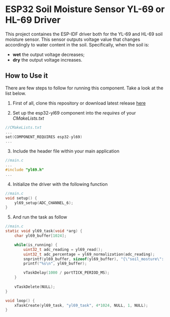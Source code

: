 # ESP32 Soil Moisture Sensor YL-69 or HL-69 Driver

This project containes the ESP-IDF driver both for the YL-69 and HL-69 soil moisture sensor. This sensor outputs voltage value that changes accordingly to water content in the soil. Specifically, when the soil is:
- **wet** the output voltage decreases;
- **dry** the output voltage increases.


## How to Use it
There are few steps to follow for running this component. Take a look at the list below.

1. First of all, clone this repository or download latest release [here]()

2. Set up the esp32-yl69 component into the *requires* of your *CMakeLists.txt*
```C
//CMakeLists.txt
...
set(COMPONENT_REQUIRES esp32-yl69)
...
```

3. Include the header file within your main application
```C
//main.c
...
#include "yl69.h"
...
```

4. Initialize the driver with the following function
```C
//main.c
void setup() {
    yl69_setup(ADC_CHANNEL_6);
}
```

5. And run the task as follow
```C
//main.c
static void yl69_task(void *arg) {
    char yl69_buffer[1024];

    while(is_running) {
        uint32_t adc_reading = yl69_read();
        uint32_t adc_percentage = yl69_normalization(adc_reading);
        snprintf(yl69_buffer, sizeof(yl69_buffer), "{\"soil_mosture\": %d}", adc_percentage);
        printf("%s\n", yl69_buffer);

        vTaskDelay(1000 / portTICK_PERIOD_MS);
    }
    
    vTaskDelete(NULL); 
}

void loop() {
    xTaskCreate(yl69_task, "yl69_task", 4*1024, NULL, 1, NULL);
}
```